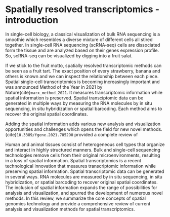 # Spatially resolved transcriptomics - introduction

In single-cell biology, a classical visualization of bulk RNA sequencing is a smoothie which resembles a diverse mixture of different cells all stired together. In single-cell RNA sequencing (scRNA-seq) cells are dissociated form the tissue and are analyzed based on their genes expression profile. So, scRNA-seq can be visualized by digging into a fruit salat. 

If we stick to the fruit motto, spatially resolved transcriptomic methods can be seen as a fruit tart. The exact position of every strawberry, banana and others is known and we can inspect the relationship between each piece. Spatial single-cell transcriptomics is becoming increasingly important and was announced Method of the Year in 2021 by Nature{cite}`marx_method_2021`. It measures transcriptomic information while spatial information is preserved. Spatial transciptomic data can be generated in multiple ways by measuring the RNA molecules by in situ sequencing, in situ hybridization or spatial barcoding. Each method aims to recover the original spatial coordinates. 

Adding the spatial information adds various new analysis and visualization opportunities and challenges which opens the field for new novel methods. {cite}`10.3389/fgene.2021.785290` provided a complete review of 


Human and animal tissues consist of heterogeneous cell types that organize and interact in highly structured manners. Bulk and single-cell sequencing technologies remove cells from their original microenvironments, resulting in a loss of spatial information. Spatial transcriptomics is a recent technological innovation that measures transcriptomic information while preserving spatial information. Spatial transcriptomic data can be generated in several ways. RNA molecules are measured by in situ sequencing, in situ hybridization, or spatial barcoding to recover original spatial coordinates. The inclusion of spatial information expands the range of possibilities for analysis and visualization, and spurred the development of numerous novel methods. In this review, we summarize the core concepts of spatial genomics technology and provide a comprehensive review of current analysis and visualization methods for spatial transcriptomics.

